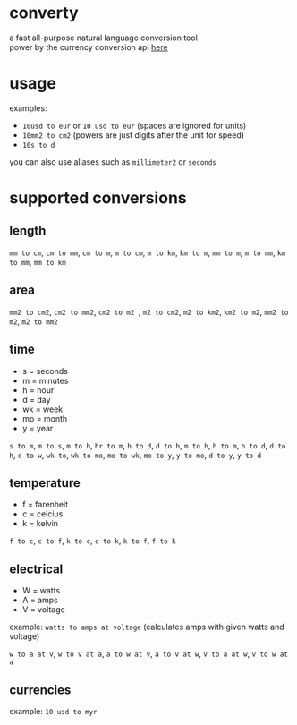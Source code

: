# converty

a fast all-purpose natural language conversion tool  
power by the currency conversion api [here](https://github.com/fawazahmed0/exchange-api)

# usage

examples:
- `10usd to eur` or `10 usd to eur` (spaces are ignored for units)
- `10mm2 to cm2` (powers are just digits after the unit for speed)
- `10s to d`

you can also use aliases such as `millimeter2` or `seconds`

# supported conversions

## length

`mm to cm`, `cm to mm`, `cm to m`, `m to cm`, `m to km`, `km to m`, `mm to m`, `m to mm`, `km to mm`, `mm to km`

## area

`mm2 to cm2`, `cm2 to mm2`, `cm2 to m2 `, `m2 to cm2`, `m2 to km2`, `km2 to m2`, `mm2 to m2`, `m2 to mm2`

## time

- s = seconds
- m = minutes
- h = hour
- d = day
- wk = week
- mo = month
- y = year

`s to m`, `m to s`, `m to h`, `hr to m`, `h to d`, `d to h`, `m to h`, `h to m`, `h to d`, `d to h`, `d to w`, `wk to`, `wk to mo`, `mo to wk`, `mo to y`, `y to mo`, `d to y`, `y to d`

## temperature

- f = farenheit
- c = celcius
- k = kelvin

`f to c`, `c to f`, `k to c`, `c to k`, `k to f`, `f to k`

## electrical

- W = watts
- A = amps
- V = voltage

example: `watts to amps at voltage` (calculates amps with given watts and voltage)

`w to a at v`, `w to v at a`, `a to w at v`, `a to v at w`, `v to a at w`, `v to w at a`

## currencies

example: `10 usd to myr`